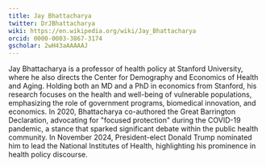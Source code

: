 ```yaml
---
title: Jay Bhattacharya
twitter: DrJBhattacharya
wiki: https://en.wikipedia.org/wiki/Jay_Bhattacharya
orcid: 0000-0003-3867-3174
gscholar: 2wH43aAAAAAJ
---
```


​Jay Bhattacharya is a professor of health policy at Stanford University, where he also directs the Center for Demography and Economics of Health and Aging. Holding both an MD and a PhD in economics from Stanford, his research focuses on the health and well-being of vulnerable populations, emphasizing the role of government programs, biomedical innovation, and economics. In 2020, Bhattacharya co-authored the Great Barrington Declaration, advocating for "focused protection" during the COVID-19 pandemic, a stance that sparked significant debate within the public health community. In November 2024, President-elect Donald Trump nominated him to lead the National Institutes of Health, highlighting his prominence in health policy discourse. 